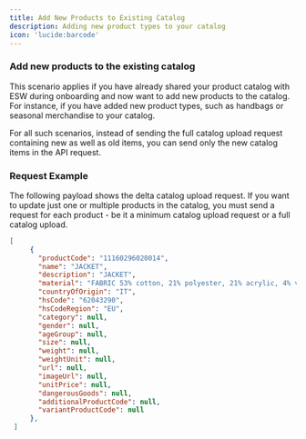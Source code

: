 ```yaml
---
title: Add New Products to Existing Catalog
description: Adding new product types to your catalog
icon: 'lucide:barcode'
---
```


### Add new products to the existing catalog

This scenario applies if you have already shared your product catalog with ESW during onboarding and now want to add new products to the catalog. For instance, if you have added new product types, such as handbags or seasonal merchandise to your catalog.

For all such scenarios, instead of sending the full catalog upload request containing new as well as old items, you can send only the new catalog items in the API request.

### Request Example

The following payload shows the delta catalog upload request. If you want to update just one or multiple products in the catalog, you must send a request for each product - be it a minimum catalog upload request or a full catalog upload.

```json [Required Example] height=150 collapse
[
     {
       "productCode": "11160296020014",
       "name": "JACKET",
       "description": "JACKET",
       "material": "FABRIC 53% cotton, 21% polyester, 21% acrylic, 4% viscose, 1% polyester, lining 100% polyester",
       "countryOfOrigin": "IT",
       "hsCode": "62043290",
       "hsCodeRegion": "EU",
       "category": null,
       "gender": null,
       "ageGroup": null,
       "size": null,
       "weight": null,
       "weightUnit": null,
       "url": null,
       "imageUrl": null,
       "unitPrice": null,
       "dangerousGoods": null,
       "additionalProductCode": null,
       "variantProductCode": null
     },
 ]
 ```

